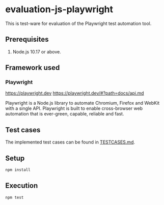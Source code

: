 # evaluation-js-playwright

This is test-ware for evaluation of the Playwright test automation tool.

## Prerequisites

1. Node.js 10.17 or above.

## Framework used

### Playwright
https://playwright.dev
https://playwright.dev/#?path=docs/api.md

Playwright is a Node.js library to automate Chromium, Firefox and WebKit with a single API. Playwright is built to enable cross-browser web automation that is ever-green, capable, reliable and fast.

## Test cases

The implemented test cases can be found in [TESTCASES.md](TESTCASES.md).

## Setup

```bash
npm install
```

## Execution

```bash
npm test
```